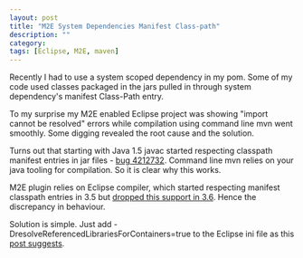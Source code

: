 ```yaml
---
layout: post
title: "M2E System Dependencies Manifest Class-path"
description: ""
category:
tags: [Eclipse, M2E, maven]
---
```


Recently I had to use a system scoped dependency in my pom. Some of my code used classes packaged in the jars pulled in through system dependency's manifest Class-Path entry.

To my surprise my M2E enabled Eclipse project was showing "import cannot be resolved" errors while compilation using command line mvn went smoothly. Some digging revealed the root cause and the solution.

Turns out that starting with Java 1.5 javac started respecting classpath manifest entries in jar files - [bug 4212732](http://bugs.sun.com/bugdatabase/view_bug.do?bug_id=4212732). Command line mvn relies on your java tooling for compilation. So it is clear why this works. 

M2E plugin relies on Eclipse compiler, which started respecting manifest classpath entries in 3.5 but [dropped this support in 3.6](https://bugs.eclipse.org/bugs/show_bug.cgi?id=313965). Hence the discrepancy in behaviour. 

Solution is simple. Just add -DresolveReferencedLibrariesForContainers=true to the Eclipse ini file as this [post suggests](http://lt-rider.blogspot.ca/2010/05/jdt-manifest-classpath-classpath.html).
